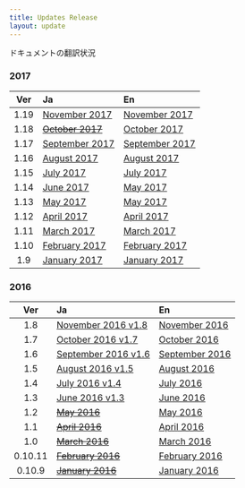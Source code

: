 ```yaml
---
title: Updates Release
layout: update
---
```


ドキュメントの翻訳状況

### 2017

| Ver   | Ja                                      | En                                                            |
| :---: | :-------------------------------------- | :------------------------------------------------------------ |
| 1.19  | [November 2017](/updates/v1_19.html)    | [November 2017](https://code.visualstudio.com/updates/v1_19)  |
| 1.18  | ~~[October 2017](/updates/v1_18.html)~~ | [October 2017](https://code.visualstudio.com/updates/v1_19)   |
| 1.17  | [September 2017](/updates/v1_17.html)   | [September 2017](https://code.visualstudio.com/updates/v1_17) |
| 1.16  | [August 2017](/updates/v1_16.html)      | [August 2017](https://code.visualstudio.com/updates/v1_16)    |
| 1.15  | [July 2017](/updates/v1_15.html)        | [July 2017](https://code.visualstudio.com/updates/v1_15)      |
| 1.14  | [June 2017](/updates/v1_14.html)        | [May 2017](https://code.visualstudio.com/updates/v1_14)       |
| 1.13  | [May 2017](/updates/v1_13.html)         | [May 2017](https://code.visualstudio.com/updates/v1_13)       |
| 1.12  | [April 2017](/updates/v1_12.html)       | [April 2017](https://code.visualstudio.com/updates/v1_12)     |
| 1.11  | [March 2017](/updates/v1_11.html)       | [March 2017](https://code.visualstudio.com/updates/v1_11)     |
| 1.10  | [February 2017](/updates/v1_10.html)    | [February 2017](https://code.visualstudio.com/updates/v1_10)  |
| 1.9   | [January 2017](/updates/v1_9.html)      | [January 2017](https://code.visualstudio.com/updates/v1_9)    |

### 2016

| Ver     | Ja                                        | En                                                               |
| :-----: | :---------------------------------------- | :--------------------------------------------------------------- |
| 1.8     | [November 2016 v1.8](/updates/v1_8.html)  | [November 2016](https://code.visualstudio.com/updates/v1_8)      |
| 1.7     | [October 2016 v1.7](/updates/v1_7.html)   | [October 2016](https://code.visualstudio.com/updates/v1_7)       |
| 1.6     | [September 2016 v1.6](/updates/v1_6.html) | [September 2016](https://code.visualstudio.com/updates/v1_6)     |
| 1.5     | [August 2016 v1.5](/updates/v1_5.html)    | [August 2016](https://code.visualstudio.com/updates/v1_5)        |
| 1.4     | [July 2016 v1.4](/updates/v1_4.html)      | [July 2016](https://code.visualstudio.com/updates/July_2016)     |
| 1.3     | [June 2016  v1.3](/updates/v1_3.html)     | [June 2016](https://code.visualstudio.com/updates/June_2016)     |
| 1.2     | ~~[May 2016](/updates)~~                  | [May 2016](https://code.visualstudio.com/updates/May_2016)       |
| 1.1     | ~~[April 2016](/updates)~~                | [April 2016](https://code.visualstudio.com/updates/vApril)       |
| 1.0     | ~~[March 2016](/updates)~~                | [March 2016](https://code.visualstudio.com/updates/vMarch)       |
| 0.10.11 | ~~[February 2016](/updates)~~             | [February 2016](https://code.visualstudio.com/updates/vFebruary) |
| 0.10.9  | ~~[January 2016](/updates)~~              | [January 2016](https://code.visualstudio.com/updates/vJanuary)   |
